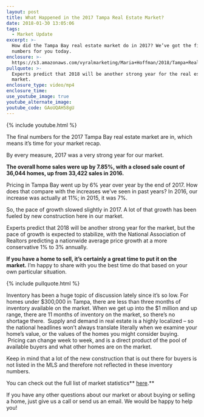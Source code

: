 ```yaml
---
layout: post
title: What Happened in the 2017 Tampa Real Estate Market?
date: 2018-01-30 13:05:06
tags:
  - Market Update
excerpt: >-
  How did the Tampa Bay real estate market do in 2017? We’ve got the final
  numbers for you today.
enclosure: >-
  https://s3.amazonaws.com/vyralmarketing/Maria+Hoffman/2018/Tampa+Real+Estate-+Tampa+Market+Update+-+2017+Recap.mp4
pullquote: >-
  Experts predict that 2018 will be another strong year for the real estate
  market.
enclosure_type: video/mp4
enclosure_time:
use_youtube_image: true
youtube_alternate_image:
youtube_code: GAoUQAH58gU
---
```



{% include youtube.html %}

The final numbers for the 2017 Tampa Bay real estate market are in, which means it’s time for your market recap.&nbsp;

By every measure, 2017 was a very strong year for our market.&nbsp;

**The overall home sales were up by 7.85%, with a closed sale count of 36,044 homes, up from 33,422 sales in 2016.**&nbsp;

Pricing in Tampa Bay went up by 6% year over year by the end of 2017. How does that compare with the increases we’ve seen in past years? In 2016, our increase was actually at 11%; in 2015, it was 7%.&nbsp;

So, the pace of growth slowed slightly in 2017. A lot of that growth has been fueled by new construction here in our market.

Experts predict that 2018 will be another strong year for the market, but the pace of growth is expected to stabilize, with the National Association of Realtors predicting a nationwide average price growth at a more conservative 1% to 3% annually.

**If you have a home to sell, it’s certainly a great time to put it on the market.** I’m happy to share with you the best time do that based on your own particular situation.

{% include pullquote.html %}

Inventory has been a huge topic of discussion lately since it’s so low. For homes under $300,000 in Tampa, there are less than three months of inventory available on the market. When we get up into the $1 million and up range, there are 11 months of inventory on the market, so there’s no shortage there. &nbsp;Supply and demand in real estate is a highly localized – so the national headlines won’t always translate literally when we examine your home’s value, or the values of the homes you might consider buying. &nbsp;Pricing can change week to week, and is a direct product of the pool of available buyers and what other homes are on the market.

Keep in mind that a lot of the new construction that is out there for buyers is not listed in the MLS and therefore not reflected in these inventory numbers.&nbsp;

You can check out the full list of market statistics** [here](https://s3.amazonaws.com/vyralmarketing/Maria+Hoffman/Tampa+December+2017+Statistics.pdf).**

If you have any other questions about our market or about buying or selling a home, just give us a call or send us an email. We would be happy to help you!